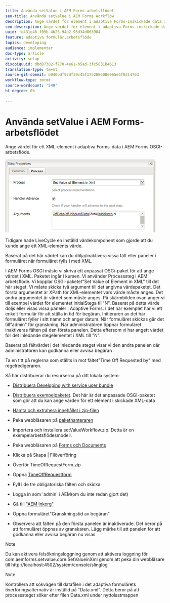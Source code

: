 ```yaml
---
title: Använda setValue i AEM Forms-arbetsflödet
seo-title: Använda setValue i AEM Forms Workflow
description: Ange värdet för element i adaptiva Forms-inskickade data i AEM Forms OSGI
seo-description: Ange värdet för element i adaptiva Forms-inskickade data i AEM Forms OSGI
uuid: fe431e48-f05b-4b23-94d2-95d34d863984
feature: adaptiva formulär,arbetsflöde
topics: developing
audience: implementer
doc-type: article
activity: setup
discoiquuid: dbd87302-f770-4e61-b5ad-3fc5831b4613
translation-type: tm+mt
source-git-commit: b040bdf97df39c45f175288608e965e5f0214703
workflow-type: tm+mt
source-wordcount: '549'
ht-degree: 0%

---
```



# Använda setValue i AEM Forms-arbetsflödet

Ange värdet för ett XML-element i adaptiva Forms-data i AEM Forms OSGI-arbetsflöde.

![SetValue](assets/setvalue.png)

Tidigare hade LiveCycle en inställd värdekomponent som gjorde att du kunde ange ett XML-elements värde.

Baserat på det här värdet kan du dölja/inaktivera vissa fält eller paneler i formuläret när formuläret fylls i med XML.

I AEM Forms OSGI måste vi skriva ett anpassat OSGi-paket för att ange värdet i XML. Paketet ingår i kursen.
Vi använder Processsteg i AEM arbetsflöde. Vi kopplar OSGi-paketet&quot;Set Value of Element in XML&quot; till det här steget.
Vi måste skicka två argument till det angivna värdepaketet. Det första argumentet är XPath för XML-elementet vars värde måste anges. Det andra argumentet är värdet som måste anges.
På skärmbilden ovan anger vi till exempel värdet för elementet initialStega till&quot;N&quot;.
Baserat på detta värde döljs eller visas vissa paneler i Adaptive Forms.
I det här exemplet har vi ett enkelt formulär för att ställa in tid för begäran. Initieraren av det här formuläret fyller i sitt namn och anger datum. När formuläret skickas går det till&quot;admin&quot; för granskning. När administratören öppnar formuläret inaktiveras fälten på den första panelen. Detta eftersom vi har angett värdet för det inledande stegelementet i XML till &quot;N&quot;.

Baserat på fältvärdet i det inledande steget visar vi den andra panelen där administratören kan godkänna eller avvisa begäran

Ta en titt på reglerna som ställts in mot fältet&quot;Time Off Requested by&quot; med regelredigeraren.

Så här distribuerar du resurserna på ditt lokala system:

* [Distribuera Developing with service user bundle](/help/forms/assets/common-osgi-bundles/DevelopingWithServiceUser.jar)

* [Distribuera exempelpaketet](/help/forms/assets/common-osgi-bundles/SetValueApp.core-1.0-SNAPSHOT.jar). Det här är det anpassade OSGI-paketet som gör att du kan ange värden för ett element i skickade XML-data

* [Hämta och extrahera innehållet i zip-filen](assets/setvalueassets.zip)
* Peka webbläsaren på [pakethanteraren](http://localhost:4502/crx/packmgr/index.jsp)
* Importera och installera setValueWorkflow.zip. Detta är en exempelarbetsflödesmodell.
* Peka webbläsaren på [Forms och Documents](http://localhost:4502/aem/forms.html/content/dam/formsanddocuments)
* Klicka på Skapa | Filöverföring
* Överför TimeOfRequestForm.zip
* Öppna [TimeOffRequestform](http://localhost:4502/content/dam/formsanddocuments/timeoffapplication/jcr:content?wcmmode=disabled)
* Fyll i de tre obligatoriska fälten och skicka
* Logga in som &#39;admin&#39; i AEM(om du inte redan gjort det)
* Gå till [&quot;AEM Inkorg&quot;](http://localhost:4502/aem/inbox)
* Öppna formuläret&quot;Granskningstid av begäran&quot;
* Observera att fälten på den första panelen är inaktiverade. Det beror på att formuläret öppnas av granskaren. Lägg märke till att panelen för att godkänna eller avvisa begäran nu visas

>[!NOTE]
>
>Du kan aktivera felsökningsloggning genom att aktivera loggning för
>com.aemforms.setvalue.core.SetValueinXml
>genom att peka din webbläsare till http://localhost:4502/system/console/slinglog

>[!NOTE]
>
>Kontrollera att sökvägen till datafilen i det adaptiva formulärets överföringsalternativ är inställd på &quot;Data.xml&quot;. Detta beror på att processsteget söker efter filen Data.xml under nyttolastmappen
